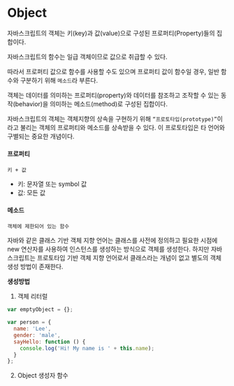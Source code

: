 # Object

자바스크립트의 객체는 키(key)과 값(value)으로 구성된 프로퍼티(Property)들의 집합이다. 

자바스크립트의 함수는 일급 객체이므로 값으로 취급할 수 있다.

따라서 프로퍼티 값으로 함수를 사용할 수도 있으며 프로퍼티 값이 함수일 경우, 일반 함수와 구분하기 위해 `메소드`라 부른다.

객체는 데이터를 의미하는 프로퍼티(property)와 데이터를 참조하고 조작할 수 있는 동작(behavior)을 의미하는 메소드(method)로 구성된 집합이다.

자바스크립트의 객체는 객체지향의 상속을 구현하기 위해 `“프로토타입(prototype)”`이라고 불리는 객체의 프로퍼티와 메소드를 상속받을 수 있다. 이 프로토타입은 타 언어와 구별되는 중요한 개념이다.

#### 프로퍼티

    키 + 값

- 키: 문자열 또는 symbol 값
- 값: 모든 값

#### 메소드

    객체에 제한되어 있는 함수
    
자바와 같은 클래스 기반 객체 지향 언어는 클래스를 사전에 정의하고 필요한 시점에 new 연산자를 사용하여 인스턴스를 생성하는 방식으로 객체를 생성한다. 하지만 자바스크립트는 프로토타입 기반 객체 지향 언어로서 클래스라는 개념이 없고 별도의 객체 생성 방법이 존재한다.

**생성방법**

1. 객체 리터럴

```js
var emptyObject = {};

var person = {
  name: 'Lee',
  gender: 'male',
  sayHello: function () {
    console.log('Hi! My name is ' + this.name);
  }
};
```

2. Object 생성자 함수

